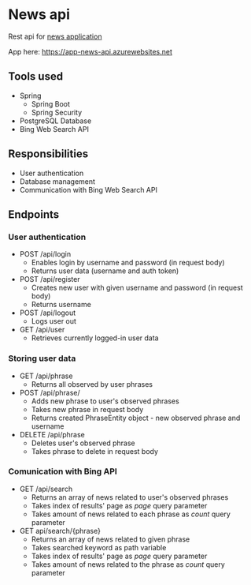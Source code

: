 # News api
Rest api for <a href="https://github.com/Rys-Nowak/news-app">news application</a>

App here: <a href="https://app-news-api.azurewebsites.net">https://app-news-api.azurewebsites.net</a>

## Tools used
* Spring
  * Spring Boot
  * Spring Security
 * PostgreSQL Database
 * Bing Web Search API

## Responsibilities
* User authentication
* Database management
* Communication with Bing Web Search API

## Endpoints
### User authentication
* POST /api/login
  * Enables login by username and password (in request body)
  * Returns user data (username and auth token)
* POST /api/register
  * Creates new user with given username and password (in request body)
  * Returns username
* POST /api/logout
  * Logs user out
* GET /api/user
  * Retrieves currently logged-in user data

### Storing user data
* GET /api/phrase
  * Returns all observed by user phrases
* POST /api/phrase/
  * Adds new phrase to user's observed phrases
  * Takes new phrase in request body
  * Returns created PhraseEntity object - new observed phrase and username
* DELETE /api/phrase
  * Deletes user's observed phrase
  * Takes phrase to delete in request body

### Comunication with Bing API
* GET /api/search
  * Returns an array of news related to user's observed phrases
  * Takes index of results' page as _page_ query parameter
  * Takes amount of news related to each phrase as _count_ query parameter
* GET api/search/{phrase}
  * Returns an array of news related to given phrase
  * Takes searched keyword as path variable
  * Takes index of results' page as _page_ query parameter
  * Takes amount of news related to the phrase as _count_ query parameter 
